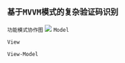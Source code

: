 ## `基于MVVM模式的复杂验证码识别`
`功能模式协作图`
![](https://github.com/cubeFUN/Sum/blob/master/img/Frame.jpg)
`Model`

`View`

`View-Model`
